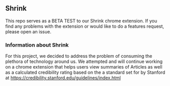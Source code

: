 ## Shrink 

This repo serves as a BETA TEST to our Shrink chrome extension. If you find any problems with the extension or would like to do a features request, please open an issue.

### Information about Shrink

For this project, we decided to address the problem of consuming the plethora of technology around us. We attempted and will continue working on a chrome extension that helps users view summaries of Articles as well as a calculated credibility rating based on the a standard set for by Stanford at https://credibility.stanford.edu/guidelines/index.html
